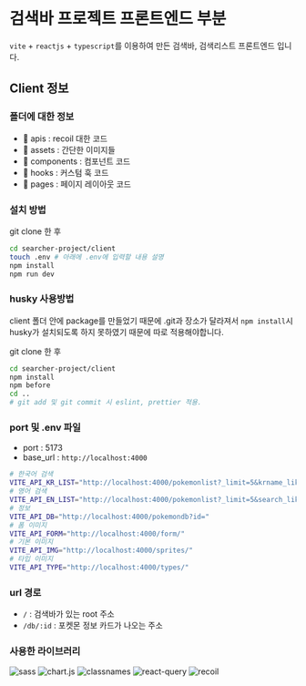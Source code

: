 # 검색바 프로젝트 프론트엔드 부분

`vite` + `reactjs` + `typescript`를 이용하여 만든 검색바, 검색리스트 프론트엔드 입니다.

## Client 정보

### 폴더에 대한 정보

- 📂 apis : recoil 대한 코드
- 📂 assets : 간단한 이미지들
- 📂 components : 컴포넌트 코드
- 📂 hooks : 커스텀 훅 코드
- 📂 pages : 페이지 레이아웃 코드

### 설치 방법

git clone 한 후

```bash
cd searcher-project/client
touch .env # 아래에 .env에 입력할 내용 설명
npm install
npm run dev
```

### husky 사용방법

client 폴더 안에 package를 만들었기 때문에 .git과 장소가 달라져서 `npm install`시 husky가 설치되도록 하지 못하였기 때문에 따로 적용해야합니다.

git clone 한 후

```bash
cd searcher-project/client
npm install
npm before
cd ..
# git add 및 git commit 시 eslint, prettier 적용.
```


### port 및 .env 파일

- port : 5173
- base_url : `http://localhost:4000`

```bash
# 한국어 검색
VITE_API_KR_LIST="http://localhost:4000/pokemonlist?_limit=5&krname_like="
# 영어 검색
VITE_API_EN_LIST="http://localhost:4000/pokemonlist?_limit=5&search_like="
# 정보
VITE_API_DB="http://localhost:4000/pokemondb?id="
# 폼 이미지
VITE_API_FORM="http://localhost:4000/form/"
# 기본 이미지
VITE_API_IMG="http://localhost:4000/sprites/"
# 타입 이미지
VITE_API_TYPE="http://localhost:4000/types/"
```

### url 경로
- `/` : 검색바가 있는 root 주소
- `/db/:id` : 포켓몬 정보 카드가 나오는 주소

### 사용한 라이브러리 
![sass](https://img.shields.io/badge/sass-1.67.0-FF0000?logo=sass)
![chart.js](https://img.shields.io/badge/chart.js-4.4.0-00FF00?logo=chart.js)
![classnames](https://img.shields.io/badge/classnames-2.3.2-00FFFF?logo=classnames)
![react-query](https://img.shields.io/badge/react--query-3.39.3-800000?logo=react-query)
![recoil](https://img.shields.io/badge/recoil-0.0.7-0000FF?logo=recoil)
